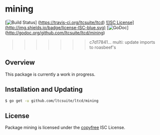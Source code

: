 mining
======

[![Build Status](http://img.shields.io/travis/ltcsuite/ltcd.svg)]
(https://travis-ci.org/ltcsuite/ltcd) [![ISC License]
(http://img.shields.io/badge/license-ISC-blue.svg)](http://copyfree.org)
[![GoDoc](https://img.shields.io/badge/godoc-reference-blue.svg)]
(http://godoc.org/github.com/ltcsuite/ltcd/mining)
>>>>>>> c7d17841... multi: update imports to roasbeef's

## Overview

This package is currently a work in progress.

## Installation and Updating

```bash
$ go get -u github.com/ltcsuite/ltcd/mining
```

## License

Package mining is licensed under the [copyfree](http://copyfree.org) ISC
License.
